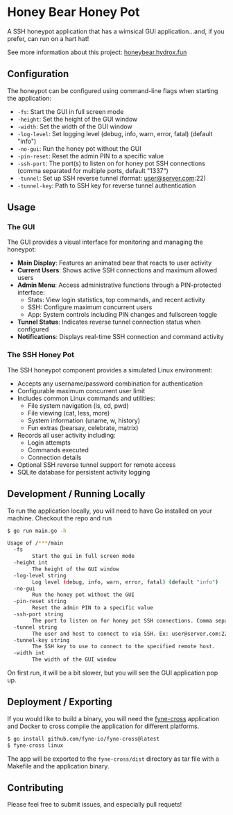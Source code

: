 # Honey Bear Honey Pot

A SSH honeypot application that has a wimsical GUI application...and, if you prefer, can run on a hart hat!

See more information about this project: [honeybear.hydrox.fun](https://honeybear.hydrox.fun)

## Configuration

The honeypot can be configured using command-line flags when starting the application:

- `-fs`: Start the GUI in full screen mode
- `-height`: Set the height of the GUI window
- `-width`: Set the width of the GUI window
- `-log-level`: Set logging level (debug, info, warn, error, fatal) (default "info")
- `-no-gui`: Run the honey pot without the GUI
- `-pin-reset`: Reset the admin PIN to a specific value
- `-ssh-port`: The port(s) to listen on for honey pot SSH connections (comma separated for multiple ports, default "1337")
- `-tunnel`: Set up SSH reverse tunnel (format: user@server.com:22)
- `-tunnel-key`: Path to SSH key for reverse tunnel authentication

## Usage

### The GUI

The GUI provides a visual interface for monitoring and managing the honeypot:

- **Main Display**: Features an animated bear that reacts to user activity
- **Current Users**: Shows active SSH connections and maximum allowed users
- **Admin Menu**: Access administrative functions through a PIN-protected interface:
  - Stats: View login statistics, top commands, and recent activity
  - SSH: Configure maximum concurrent users
  - App: System controls including PIN changes and fullscreen toggle
- **Tunnel Status**: Indicates reverse tunnel connection status when configured
- **Notifications**: Displays real-time SSH connection and command activity

### The SSH Honey Pot

The SSH honeypot component provides a simulated Linux environment:

- Accepts any username/password combination for authentication
- Configurable maximum concurrent user limit
- Includes common Linux commands and utilities:
  - File system navigation (ls, cd, pwd)
  - File viewing (cat, less, more)
  - System information (uname, w, history)
  - Fun extras (bearsay, celebrate, matrix)
- Records all user activity including:
  - Login attempts
  - Commands executed
  - Connection details
- Optional SSH reverse tunnel support for remote access
- SQLite database for persistent activity logging

## Development / Running Locally

To run the application locally, you will need to have Go installed on your machine. Checkout the repo and run

```bash
$ go run main.go -h

Usage of /***/main
  -fs
        Start the gui in full screen mode
  -height int
        The height of the GUI window
  -log-level string
        Log level (debug, info, warn, error, fatal) (default "info")
  -no-gui
        Run the honey pot without the GUI
  -pin-reset string
        Reset the admin PIN to a specific value
  -ssh-port string
        The port to listen on for honey pot SSH connections. Comma separated list for multiple ports. (default "1337")
  -tunnel string
        The user and host to connect to via SSH. Ex: user@server.com:22
  -tunnel-key string
        The SSH key to use to connect to the specified remote host.
  -width int
        The width of the GUI window
```

On first run, it will be a bit slower, but you will see the GUI application pop up.

## Deployment / Exporting

If you would like to build a binary, you will need the [fyne-cross](https://github.com/fyne-io/fyne-cross) application and Docker to cross compile the application for different platforms.

```bash
$ go install github.com/fyne-io/fyne-cross@latest
$ fyne-cross linux
```

The app will be exported to the `fyne-cross/dist` directory as tar file with a Makefile and the application binary.

## Contributing

Please feel free to submit issues, and especially pull requets! 
